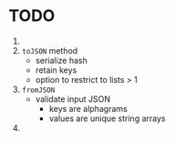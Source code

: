TODO
====

1. 
2. `toJSON` method
	-	serialize hash
	-	retain keys
	-	option to restrict to lists > 1
3. `fromJSON`
	-	validate input JSON
		-	keys are alphagrams
		-	values are unique string arrays
4. 
